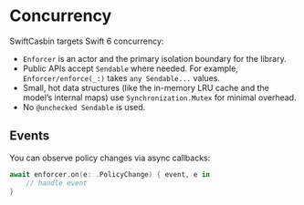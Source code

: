 # Concurrency

SwiftCasbin targets Swift 6 concurrency:

- ``Enforcer`` is an actor and the primary isolation boundary for the library.
- Public APIs accept `Sendable` where needed. For example, ``Enforcer/enforce(_:)`` takes `any Sendable...` values.
- Small, hot data structures (like the in-memory LRU cache and the model’s internal maps) use `Synchronization.Mutex` for minimal overhead.
- No `@unchecked Sendable` is used.

## Events

You can observe policy changes via async callbacks:

```swift
await enforcer.on(e: .PolicyChange) { event, e in
    // handle event
}
```


